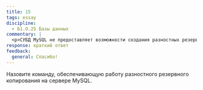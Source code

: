 ```yaml
---
title: 15
tags: essay
discipline:
  - Б1.О.25 Базы данных
commentary: |
  <p>СУБД MySQL не предоставляет возможности создания разностных резервных копий.</p>
response: краткий ответ
feedback:
  general: Cпасибо!
---
```


Назовите команду, обеспечивающую работу разностного резервного копирования на сервере MySQL.